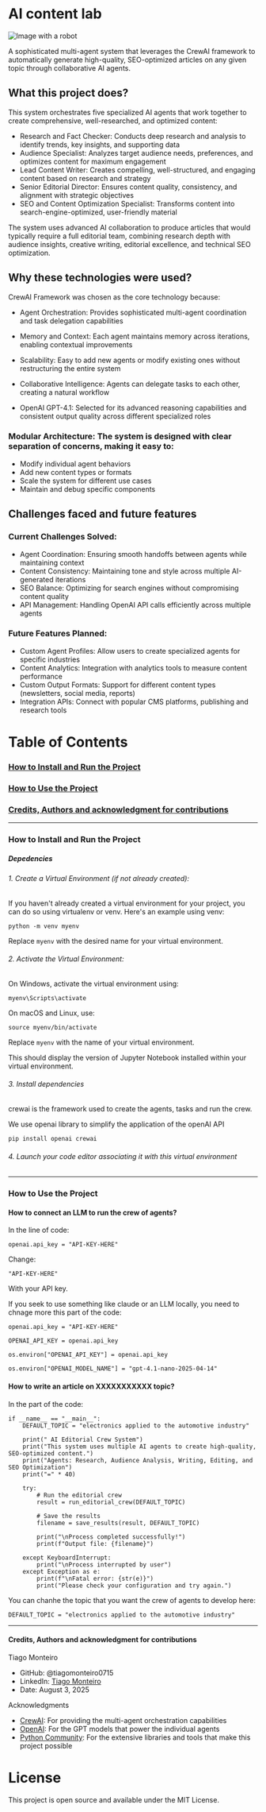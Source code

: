 # AI content lab

![Image with a robot](https://github.com/tiagomonteiro0715/ai-content-lab/blob/main/undraw_artificial-intelligence_fuvd.png)

A sophisticated multi-agent system that leverages the CrewAI framework to automatically generate high-quality, SEO-optimized articles on any given topic through collaborative AI agents.


## What this project does?


This system orchestrates five specialized AI agents that work together to create comprehensive, well-researched, and optimized content:

- Research and Fact Checker: Conducts deep research and analysis to identify trends, key insights, and supporting data
- Audience Specialist: Analyzes target audience needs, preferences, and optimizes content for maximum engagement
- Lead Content Writer: Creates compelling, well-structured, and engaging content based on research and strategy
- Senior Editorial Director: Ensures content quality, consistency, and alignment with strategic objectives
- SEO and Content Optimization Specialist: Transforms content into search-engine-optimized, user-friendly material

The system uses advanced AI collaboration to produce articles that would typically require a full editorial team, combining research depth with audience insights, creative writing, editorial excellence, and technical SEO optimization.

## Why these technologies were used?

CrewAI Framework was chosen as the core technology because:

- Agent Orchestration: Provides sophisticated multi-agent coordination and task delegation capabilities
- Memory and Context: Each agent maintains memory across iterations, enabling contextual improvements
- Scalability: Easy to add new agents or modify existing ones without restructuring the entire system
- Collaborative Intelligence: Agents can delegate tasks to each other, creating a natural workflow

- OpenAI GPT-4.1: Selected for its advanced reasoning capabilities and consistent output quality across different specialized roles

### Modular Architecture: The system is designed with clear separation of concerns, making it easy to:

- Modify individual agent behaviors
- Add new content types or formats
- Scale the system for different use cases
- Maintain and debug specific components


## Challenges faced and future features

### Current Challenges Solved:

- Agent Coordination: Ensuring smooth handoffs between agents while maintaining context
- Content Consistency: Maintaining tone and style across multiple AI-generated iterations
- SEO Balance: Optimizing for search engines without compromising content quality
- API Management: Handling OpenAI API calls efficiently across multiple agents

### Future Features Planned:

- Custom Agent Profiles: Allow users to create specialized agents for specific industries
- Content Analytics: Integration with analytics tools to measure content performance
- Custom Output Formats: Support for different content types (newsletters, social media, reports)
- Integration APIs: Connect with popular CMS platforms, publishing and research tools



# Table of Contents

### [ How to Install and Run the Project ](#How_to_install)

### [ How to Use the Project ](#How_to_use)

### [ Credits, Authors and acknowledgment for contributions ](#credits)

---

<a name="how_to_install"></a>

### How to Install and Run the Project


##### Depedencies

###### 1. Create a Virtual Environment (if not already created):
If you haven't already created a virtual environment for your project, you can do so using virtualenv or venv. Here's an example using venv:

```
python -m venv myenv
```


Replace ```myenv``` with the desired name for your virtual environment.

###### 2. Activate the Virtual Environment:
On Windows, activate the virtual environment using:

```
myenv\Scripts\activate
```


On macOS and Linux, use:
```
source myenv/bin/activate
```
Replace ```myenv``` with the name of your virtual environment.

This should display the version of Jupyter Notebook installed within your virtual environment.

###### 3. Install dependencies

crewai is the framework used to create the agents, tasks and run the crew.

We use openai library to simplify the application of the openAI API

```
pip install openai crewai
```

###### 4. Launch your code editor associating it with this virtual environment




---

<a name="How_to_use">
  
### How to Use the Project

#### How to connect an LLM to run the crew of agents?

In the line of code:

```
openai.api_key = "API-KEY-HERE"

```

Change:

```
"API-KEY-HERE"
```

With your API key.

If you seek to use something like claude or an LLM locally, you need to chnage more this part of the code:

```
openai.api_key = "API-KEY-HERE"

OPENAI_API_KEY = openai.api_key

os.environ["OPENAI_API_KEY"] = openai.api_key

os.environ["OPENAI_MODEL_NAME"] = "gpt-4.1-nano-2025-04-14"
```

#### How to write an article on XXXXXXXXXXX topic?

In the part of the code:

```
if __name__ == "__main__":
    DEFAULT_TOPIC = "electronics applied to the automotive industry"
    
    print(" AI Editorial Crew System")
    print("This system uses multiple AI agents to create high-quality, SEO-optimized content.")
    print("Agents: Research, Audience Analysis, Writing, Editing, and SEO Optimization")
    print("=" * 40)
    
    try:
        # Run the editorial crew
        result = run_editorial_crew(DEFAULT_TOPIC)
        
        # Save the results
        filename = save_results(result, DEFAULT_TOPIC)
        
        print("\nProcess completed successfully!")
        print(f"Output file: {filename}")
        
    except KeyboardInterrupt:
        print("\nProcess interrupted by user")
    except Exception as e:
        print(f"\nFatal error: {str(e)}")
        print("Please check your configuration and try again.")
```

You can chanhe the topic that you want the crew of agents to develop here:

```
DEFAULT_TOPIC = "electronics applied to the automotive industry"
```



---

<a name="credits">

#### Credits, Authors and acknowledgment for contributions

Tiago Monteiro

- GitHub: @tiagomonteiro0715
- LinkedIn: [Tiago Monteiro](https://www.linkedin.com/in/tiago-monteiro-/)
- Date: August 3, 2025

Acknowledgments

- [CrewAI](https://www.crewai.com/): For providing the multi-agent orchestration capabilities
- [OpenAI](https://openai.com/): For the GPT models that power the individual agents
- [Python Community](https://www.python.org/): For the extensive libraries and tools that make this project possible


# License
This project is open source and available under the MIT License.
